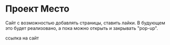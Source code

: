 # Проект Место

Сайт с возможностью добавлять страницы, ставить лайки. В будующем это будет реaлизовано, а пока можно открыть и закрывать "pop-up".  

ссылка на сайт
